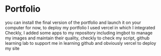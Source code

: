 # Portfolio

you can install the final version of the portfolio and launch it on your computer for now,
to deploy my portfolio I used vercel in which I integrated Checkly, I added some apps to my repository including imgbot to manage my images and maintain their quality, checkly to check my script, github learning lab to support me in learning github and obviously vercel to deploy my site
